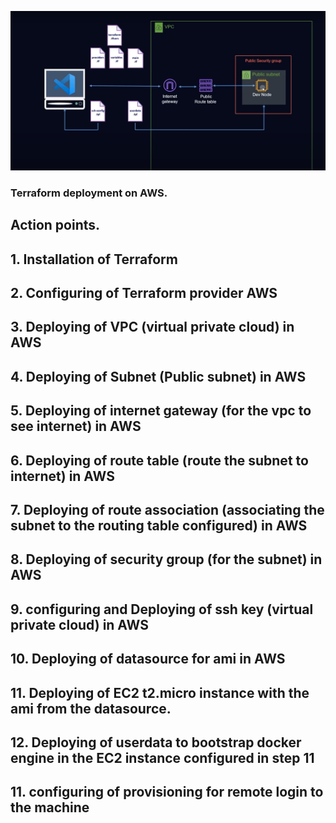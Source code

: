 



![My project flowchat](./project%20pic.png)

### Terraform deployment on AWS.

## Action points.

## 1.  Installation of Terraform
## 2.  Configuring of Terraform provider AWS
## 3.  Deploying of VPC  (virtual private cloud) in AWS
## 4.  Deploying of Subnet  (Public subnet) in AWS
## 5.  Deploying of internet gateway  (for the vpc to see internet) in AWS
## 6.  Deploying of route table (route the subnet to internet) in AWS
## 7.  Deploying of route association  (associating the subnet to the routing table configured) in AWS
## 8.  Deploying of security group  (for the subnet) in AWS
## 9.  configuring and Deploying of ssh key  (virtual private cloud) in AWS
## 10.  Deploying of datasource for ami  in AWS
## 11.  Deploying of EC2  t2.micro instance with the ami from the datasource.
## 12.  Deploying of userdata to bootstrap docker engine in the EC2 instance configured in step 11
## 11. configuring of provisioning for remote login to the machine
